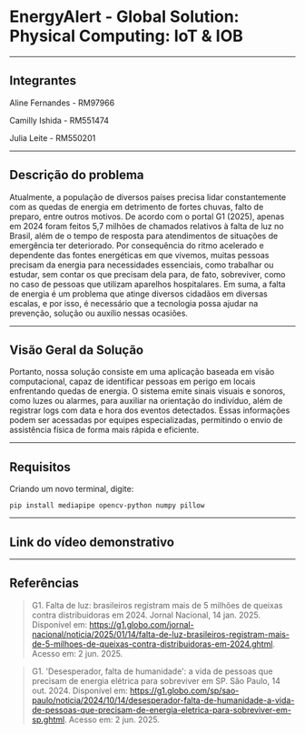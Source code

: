 # EnergyAlert - Global Solution: Physical Computing: IoT & IOB

---

## Integrantes

Aline Fernandes - RM97966

Camilly Ishida - RM551474

Julia Leite - RM550201

---

## Descrição do problema

Atualmente, a população de diversos países precisa lidar constantemente com as quedas de energia em detrimento de fortes chuvas, falto de preparo, entre outros motivos. De acordo com o portal G1 (2025), apenas em 2024 foram feitos 5,7 milhões de chamados relativos à falta de luz no Brasil, além de o tempo de resposta para atendimentos de situações de emergência ter deteriorado.
Por consequência do ritmo acelerado e dependente das fontes energéticas em que vivemos, muitas pessoas precisam da energia para necessidades essenciais, como trabalhar ou estudar, sem contar os que precisam dela para, de fato, sobreviver, como no caso de pessoas que utilizam aparelhos hospitalares.
Em suma, a falta de energia é um problema que atinge diversos cidadãos em diversas escalas, e por isso, é necessário que a tecnologia possa ajudar na prevenção, solução ou auxílio nessas ocasiões.

---

## Visão Geral da Solução

Portanto, nossa solução consiste em uma aplicação baseada em visão computacional, capaz de identificar pessoas em perigo em locais enfrentando quedas de energia. O sistema emite sinais visuais e sonoros, como luzes ou alarmes, para auxiliar na orientação do indivíduo, além de registrar logs com data e hora dos eventos detectados. Essas informações podem ser acessadas por equipes especializadas, permitindo o envio de assistência física de forma mais rápida e eficiente.

---

## Requisitos

Criando um novo terminal, digite:

```pip install mediapipe opencv-python numpy pillow```

---

## Link do vídeo demonstrativo



---

## Referências

> G1. Falta de luz: brasileiros registram mais de 5 milhões de queixas contra distribuidoras em 2024. Jornal Nacional, 14 jan. 2025. Disponível em: https://g1.globo.com/jornal-nacional/noticia/2025/01/14/falta-de-luz-brasileiros-registram-mais-de-5-milhoes-de-queixas-contra-distribuidoras-em-2024.ghtml. Acesso em: 2 jun. 2025.

> G1. 'Desesperador, falta de humanidade': a vida de pessoas que precisam de energia elétrica para sobreviver em SP. São Paulo, 14 out. 2024. Disponível em: https://g1.globo.com/sp/sao-paulo/noticia/2024/10/14/desesperador-falta-de-humanidade-a-vida-de-pessoas-que-precisam-de-energia-eletrica-para-sobreviver-em-sp.ghtml. Acesso em: 2 jun. 2025.
